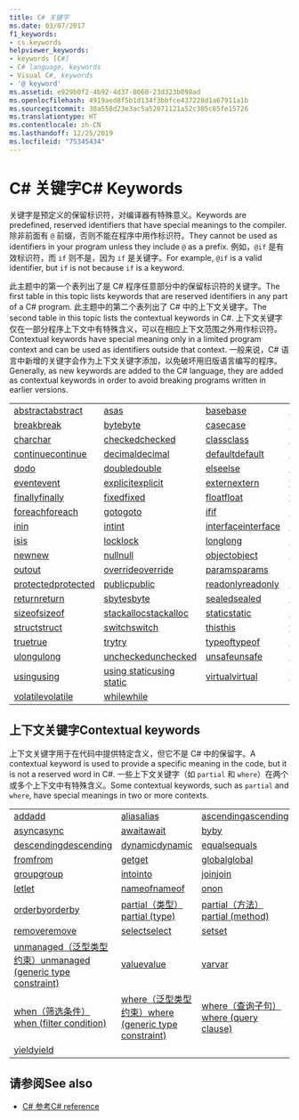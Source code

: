 ```yaml
---
title: C# 关键字
ms.date: 03/07/2017
f1_keywords:
- cs.keywords
helpviewer_keywords:
- keywords [C#]
- C# language, keywords
- Visual C#, keywords
- '@ keyword'
ms.assetid: e929b0f2-4b92-4d37-8060-23d323b098ad
ms.openlocfilehash: 4919aed8f5b1d134f3bbfce437228d1a67911a1b
ms.sourcegitcommit: 30a558d23e3ac5a52071121a52c305c85fe15726
ms.translationtype: HT
ms.contentlocale: zh-CN
ms.lasthandoff: 12/25/2019
ms.locfileid: "75345434"
---
```

# <a name="c-keywords"></a><span data-ttu-id="44dbc-102">C# 关键字</span><span class="sxs-lookup"><span data-stu-id="44dbc-102">C# Keywords</span></span>

<span data-ttu-id="44dbc-103">关键字是预定义的保留标识符，对编译器有特殊意义。</span><span class="sxs-lookup"><span data-stu-id="44dbc-103">Keywords are predefined, reserved identifiers that have special meanings to the compiler.</span></span> <span data-ttu-id="44dbc-104">除非前面有 `@` 前缀，否则不能在程序中用作标识符。</span><span class="sxs-lookup"><span data-stu-id="44dbc-104">They cannot be used as identifiers in your program unless they include `@` as a prefix.</span></span> <span data-ttu-id="44dbc-105">例如，`@if` 是有效标识符，而 `if` 则不是，因为 `if` 是关键字。</span><span class="sxs-lookup"><span data-stu-id="44dbc-105">For example, `@if` is a valid identifier, but `if` is not because `if` is a keyword.</span></span>  
  
 <span data-ttu-id="44dbc-106">此主题中的第一个表列出了是 C# 程序任意部分中的保留标识符的关键字。</span><span class="sxs-lookup"><span data-stu-id="44dbc-106">The first table in this topic lists keywords that are reserved identifiers in any part of a C# program.</span></span> <span data-ttu-id="44dbc-107">此主题中的第二个表列出了 C# 中的上下文关键字。</span><span class="sxs-lookup"><span data-stu-id="44dbc-107">The second table in this topic lists the contextual keywords in C#.</span></span> <span data-ttu-id="44dbc-108">上下文关键字仅在一部分程序上下文中有特殊含义，可以在相应上下文范围之外用作标识符。</span><span class="sxs-lookup"><span data-stu-id="44dbc-108">Contextual keywords have special meaning only in a limited program context and can be used as identifiers outside that context.</span></span> <span data-ttu-id="44dbc-109">一般来说，C# 语言中新增的关键字会作为上下文关键字添加，以免破坏用旧版语言编写的程序。</span><span class="sxs-lookup"><span data-stu-id="44dbc-109">Generally, as new keywords are added to the C# language, they are added as contextual keywords in order to avoid breaking programs written in earlier versions.</span></span>  
  
|||||  
|---|---|---|---|  
|[<span data-ttu-id="44dbc-110">abstract</span><span class="sxs-lookup"><span data-stu-id="44dbc-110">abstract</span></span>](abstract.md)|[<span data-ttu-id="44dbc-111">as</span><span class="sxs-lookup"><span data-stu-id="44dbc-111">as</span></span>](../operators/type-testing-and-cast.md#as-operator)|[<span data-ttu-id="44dbc-112">base</span><span class="sxs-lookup"><span data-stu-id="44dbc-112">base</span></span>](base.md)|[<span data-ttu-id="44dbc-113">bool</span><span class="sxs-lookup"><span data-stu-id="44dbc-113">bool</span></span>](../builtin-types/bool.md)|  
|[<span data-ttu-id="44dbc-114">break</span><span class="sxs-lookup"><span data-stu-id="44dbc-114">break</span></span>](break.md)|[<span data-ttu-id="44dbc-115">byte</span><span class="sxs-lookup"><span data-stu-id="44dbc-115">byte</span></span>](../builtin-types/integral-numeric-types.md)|[<span data-ttu-id="44dbc-116">case</span><span class="sxs-lookup"><span data-stu-id="44dbc-116">case</span></span>](switch.md)|[<span data-ttu-id="44dbc-117">catch</span><span class="sxs-lookup"><span data-stu-id="44dbc-117">catch</span></span>](try-catch.md)|  
|[<span data-ttu-id="44dbc-118">char</span><span class="sxs-lookup"><span data-stu-id="44dbc-118">char</span></span>](../builtin-types/char.md)|[<span data-ttu-id="44dbc-119">checked</span><span class="sxs-lookup"><span data-stu-id="44dbc-119">checked</span></span>](checked.md)|[<span data-ttu-id="44dbc-120">class</span><span class="sxs-lookup"><span data-stu-id="44dbc-120">class</span></span>](class.md)|[<span data-ttu-id="44dbc-121">const</span><span class="sxs-lookup"><span data-stu-id="44dbc-121">const</span></span>](const.md)|  
|[<span data-ttu-id="44dbc-122">continue</span><span class="sxs-lookup"><span data-stu-id="44dbc-122">continue</span></span>](continue.md)|[<span data-ttu-id="44dbc-123">decimal</span><span class="sxs-lookup"><span data-stu-id="44dbc-123">decimal</span></span>](../builtin-types/floating-point-numeric-types.md)|[<span data-ttu-id="44dbc-124">default</span><span class="sxs-lookup"><span data-stu-id="44dbc-124">default</span></span>](default.md)|[<span data-ttu-id="44dbc-125">delegate</span><span class="sxs-lookup"><span data-stu-id="44dbc-125">delegate</span></span>](../builtin-types/reference-types.md)|  
|[<span data-ttu-id="44dbc-126">do</span><span class="sxs-lookup"><span data-stu-id="44dbc-126">do</span></span>](do.md)|[<span data-ttu-id="44dbc-127">double</span><span class="sxs-lookup"><span data-stu-id="44dbc-127">double</span></span>](../builtin-types/floating-point-numeric-types.md)|[<span data-ttu-id="44dbc-128">else</span><span class="sxs-lookup"><span data-stu-id="44dbc-128">else</span></span>](if-else.md)|[<span data-ttu-id="44dbc-129">enum</span><span class="sxs-lookup"><span data-stu-id="44dbc-129">enum</span></span>](../builtin-types/enum.md)|  
|[<span data-ttu-id="44dbc-130">event</span><span class="sxs-lookup"><span data-stu-id="44dbc-130">event</span></span>](event.md)|[<span data-ttu-id="44dbc-131">explicit</span><span class="sxs-lookup"><span data-stu-id="44dbc-131">explicit</span></span>](../operators/user-defined-conversion-operators.md)|[<span data-ttu-id="44dbc-132">extern</span><span class="sxs-lookup"><span data-stu-id="44dbc-132">extern</span></span>](extern.md)|[<span data-ttu-id="44dbc-133">false</span><span class="sxs-lookup"><span data-stu-id="44dbc-133">false</span></span>](../builtin-types/bool.md)|  
|[<span data-ttu-id="44dbc-134">finally</span><span class="sxs-lookup"><span data-stu-id="44dbc-134">finally</span></span>](try-finally.md)|[<span data-ttu-id="44dbc-135">fixed</span><span class="sxs-lookup"><span data-stu-id="44dbc-135">fixed</span></span>](fixed-statement.md)|[<span data-ttu-id="44dbc-136">float</span><span class="sxs-lookup"><span data-stu-id="44dbc-136">float</span></span>](../builtin-types/floating-point-numeric-types.md)|[<span data-ttu-id="44dbc-137">for</span><span class="sxs-lookup"><span data-stu-id="44dbc-137">for</span></span>](for.md)|  
|[<span data-ttu-id="44dbc-138">foreach</span><span class="sxs-lookup"><span data-stu-id="44dbc-138">foreach</span></span>](foreach-in.md)|[<span data-ttu-id="44dbc-139">goto</span><span class="sxs-lookup"><span data-stu-id="44dbc-139">goto</span></span>](goto.md)|[<span data-ttu-id="44dbc-140">if</span><span class="sxs-lookup"><span data-stu-id="44dbc-140">if</span></span>](if-else.md)|[<span data-ttu-id="44dbc-141">implicit</span><span class="sxs-lookup"><span data-stu-id="44dbc-141">implicit</span></span>](../operators/user-defined-conversion-operators.md)|  
|[<span data-ttu-id="44dbc-142">in</span><span class="sxs-lookup"><span data-stu-id="44dbc-142">in</span></span>](in.md)|[<span data-ttu-id="44dbc-143">int</span><span class="sxs-lookup"><span data-stu-id="44dbc-143">int</span></span>](../builtin-types/integral-numeric-types.md)|[<span data-ttu-id="44dbc-144">interface</span><span class="sxs-lookup"><span data-stu-id="44dbc-144">interface</span></span>](interface.md)|[<span data-ttu-id="44dbc-145">internal</span><span class="sxs-lookup"><span data-stu-id="44dbc-145">internal</span></span>](internal.md)|
|[<span data-ttu-id="44dbc-146">is</span><span class="sxs-lookup"><span data-stu-id="44dbc-146">is</span></span>](is.md)|[<span data-ttu-id="44dbc-147">lock</span><span class="sxs-lookup"><span data-stu-id="44dbc-147">lock</span></span>](lock-statement.md)|[<span data-ttu-id="44dbc-148">long</span><span class="sxs-lookup"><span data-stu-id="44dbc-148">long</span></span>](../builtin-types/integral-numeric-types.md)|[<span data-ttu-id="44dbc-149">namespace</span><span class="sxs-lookup"><span data-stu-id="44dbc-149">namespace</span></span>](namespace.md)|
|[<span data-ttu-id="44dbc-150">new</span><span class="sxs-lookup"><span data-stu-id="44dbc-150">new</span></span>](../operators/new-operator.md)|[<span data-ttu-id="44dbc-151">null</span><span class="sxs-lookup"><span data-stu-id="44dbc-151">null</span></span>](null.md)|[<span data-ttu-id="44dbc-152">object</span><span class="sxs-lookup"><span data-stu-id="44dbc-152">object</span></span>](../builtin-types/reference-types.md)|[<span data-ttu-id="44dbc-153">operator</span><span class="sxs-lookup"><span data-stu-id="44dbc-153">operator</span></span>](../operators/operator-overloading.md)|
|[<span data-ttu-id="44dbc-154">out</span><span class="sxs-lookup"><span data-stu-id="44dbc-154">out</span></span>](out.md)|[<span data-ttu-id="44dbc-155">override</span><span class="sxs-lookup"><span data-stu-id="44dbc-155">override</span></span>](override.md)|[<span data-ttu-id="44dbc-156">params</span><span class="sxs-lookup"><span data-stu-id="44dbc-156">params</span></span>](params.md)|[<span data-ttu-id="44dbc-157">private</span><span class="sxs-lookup"><span data-stu-id="44dbc-157">private</span></span>](private.md)|
|[<span data-ttu-id="44dbc-158">protected</span><span class="sxs-lookup"><span data-stu-id="44dbc-158">protected</span></span>](protected.md)|[<span data-ttu-id="44dbc-159">public</span><span class="sxs-lookup"><span data-stu-id="44dbc-159">public</span></span>](public.md)|[<span data-ttu-id="44dbc-160">readonly</span><span class="sxs-lookup"><span data-stu-id="44dbc-160">readonly</span></span>](readonly.md)|[<span data-ttu-id="44dbc-161">ref</span><span class="sxs-lookup"><span data-stu-id="44dbc-161">ref</span></span>](ref.md)|
|[<span data-ttu-id="44dbc-162">return</span><span class="sxs-lookup"><span data-stu-id="44dbc-162">return</span></span>](return.md)|[<span data-ttu-id="44dbc-163">sbyte</span><span class="sxs-lookup"><span data-stu-id="44dbc-163">sbyte</span></span>](../builtin-types/integral-numeric-types.md)|[<span data-ttu-id="44dbc-164">sealed</span><span class="sxs-lookup"><span data-stu-id="44dbc-164">sealed</span></span>](sealed.md)|[<span data-ttu-id="44dbc-165">short</span><span class="sxs-lookup"><span data-stu-id="44dbc-165">short</span></span>](../builtin-types/integral-numeric-types.md)||
[<span data-ttu-id="44dbc-166">sizeof</span><span class="sxs-lookup"><span data-stu-id="44dbc-166">sizeof</span></span>](../operators/sizeof.md)|[<span data-ttu-id="44dbc-167">stackalloc</span><span class="sxs-lookup"><span data-stu-id="44dbc-167">stackalloc</span></span>](../operators/stackalloc.md)|[<span data-ttu-id="44dbc-168">static</span><span class="sxs-lookup"><span data-stu-id="44dbc-168">static</span></span>](static.md)|[<span data-ttu-id="44dbc-169">string</span><span class="sxs-lookup"><span data-stu-id="44dbc-169">string</span></span>](../builtin-types/reference-types.md)|
|[<span data-ttu-id="44dbc-170">struct</span><span class="sxs-lookup"><span data-stu-id="44dbc-170">struct</span></span>](struct.md)|[<span data-ttu-id="44dbc-171">switch</span><span class="sxs-lookup"><span data-stu-id="44dbc-171">switch</span></span>](switch.md)|[<span data-ttu-id="44dbc-172">this</span><span class="sxs-lookup"><span data-stu-id="44dbc-172">this</span></span>](this.md)|[<span data-ttu-id="44dbc-173">throw</span><span class="sxs-lookup"><span data-stu-id="44dbc-173">throw</span></span>](throw.md)|
|[<span data-ttu-id="44dbc-174">true</span><span class="sxs-lookup"><span data-stu-id="44dbc-174">true</span></span>](../builtin-types/bool.md)|[<span data-ttu-id="44dbc-175">try</span><span class="sxs-lookup"><span data-stu-id="44dbc-175">try</span></span>](try-catch.md)|[<span data-ttu-id="44dbc-176">typeof</span><span class="sxs-lookup"><span data-stu-id="44dbc-176">typeof</span></span>](../operators/type-testing-and-cast.md#typeof-operator)|[<span data-ttu-id="44dbc-177">uint</span><span class="sxs-lookup"><span data-stu-id="44dbc-177">uint</span></span>](../builtin-types/integral-numeric-types.md)|
|[<span data-ttu-id="44dbc-178">ulong</span><span class="sxs-lookup"><span data-stu-id="44dbc-178">ulong</span></span>](../builtin-types/integral-numeric-types.md)|[<span data-ttu-id="44dbc-179">unchecked</span><span class="sxs-lookup"><span data-stu-id="44dbc-179">unchecked</span></span>](unchecked.md)|[<span data-ttu-id="44dbc-180">unsafe</span><span class="sxs-lookup"><span data-stu-id="44dbc-180">unsafe</span></span>](unsafe.md)|[<span data-ttu-id="44dbc-181">ushort</span><span class="sxs-lookup"><span data-stu-id="44dbc-181">ushort</span></span>](../builtin-types/integral-numeric-types.md)|
|[<span data-ttu-id="44dbc-182">using</span><span class="sxs-lookup"><span data-stu-id="44dbc-182">using</span></span>](using.md)|[<span data-ttu-id="44dbc-183">using static</span><span class="sxs-lookup"><span data-stu-id="44dbc-183">using static</span></span>](using-static.md)|[<span data-ttu-id="44dbc-184">virtual</span><span class="sxs-lookup"><span data-stu-id="44dbc-184">virtual</span></span>](virtual.md)|[<span data-ttu-id="44dbc-185">void</span><span class="sxs-lookup"><span data-stu-id="44dbc-185">void</span></span>](void.md)|
|[<span data-ttu-id="44dbc-186">volatile</span><span class="sxs-lookup"><span data-stu-id="44dbc-186">volatile</span></span>](volatile.md)|[<span data-ttu-id="44dbc-187">while</span><span class="sxs-lookup"><span data-stu-id="44dbc-187">while</span></span>](while.md)|

## <a name="contextual-keywords"></a><span data-ttu-id="44dbc-188">上下文关键字</span><span class="sxs-lookup"><span data-stu-id="44dbc-188">Contextual keywords</span></span>

 <span data-ttu-id="44dbc-189">上下文关键字用于在代码中提供特定含义，但它不是 C# 中的保留字。</span><span class="sxs-lookup"><span data-stu-id="44dbc-189">A contextual keyword is used to provide a specific meaning in the code, but it is not a reserved word in C#.</span></span> <span data-ttu-id="44dbc-190">一些上下文关键字（如 `partial` 和 `where`）在两个或多个上下文中有特殊含义。</span><span class="sxs-lookup"><span data-stu-id="44dbc-190">Some contextual keywords, such as `partial` and `where`, have special meanings in two or more contexts.</span></span>  
  
||||  
|---|---|---|  
|[<span data-ttu-id="44dbc-191">add</span><span class="sxs-lookup"><span data-stu-id="44dbc-191">add</span></span>](add.md)|[<span data-ttu-id="44dbc-192">alias</span><span class="sxs-lookup"><span data-stu-id="44dbc-192">alias</span></span>](extern-alias.md)|[<span data-ttu-id="44dbc-193">ascending</span><span class="sxs-lookup"><span data-stu-id="44dbc-193">ascending</span></span>](ascending.md)|
|[<span data-ttu-id="44dbc-194">async</span><span class="sxs-lookup"><span data-stu-id="44dbc-194">async</span></span>](async.md)|[<span data-ttu-id="44dbc-195">await</span><span class="sxs-lookup"><span data-stu-id="44dbc-195">await</span></span>](../operators/await.md)|[<span data-ttu-id="44dbc-196">by</span><span class="sxs-lookup"><span data-stu-id="44dbc-196">by</span></span>](by.md)|
|[<span data-ttu-id="44dbc-197">descending</span><span class="sxs-lookup"><span data-stu-id="44dbc-197">descending</span></span>](descending.md)|[<span data-ttu-id="44dbc-198">dynamic</span><span class="sxs-lookup"><span data-stu-id="44dbc-198">dynamic</span></span>](../builtin-types/reference-types.md)|[<span data-ttu-id="44dbc-199">equals</span><span class="sxs-lookup"><span data-stu-id="44dbc-199">equals</span></span>](equals.md)|
|[<span data-ttu-id="44dbc-200">from</span><span class="sxs-lookup"><span data-stu-id="44dbc-200">from</span></span>](from-clause.md)|[<span data-ttu-id="44dbc-201">get</span><span class="sxs-lookup"><span data-stu-id="44dbc-201">get</span></span>](get.md)|[<span data-ttu-id="44dbc-202">global</span><span class="sxs-lookup"><span data-stu-id="44dbc-202">global</span></span>](../operators/namespace-alias-qualifier.md)|
|[<span data-ttu-id="44dbc-203">group</span><span class="sxs-lookup"><span data-stu-id="44dbc-203">group</span></span>](group-clause.md)|[<span data-ttu-id="44dbc-204">into</span><span class="sxs-lookup"><span data-stu-id="44dbc-204">into</span></span>](into.md)|[<span data-ttu-id="44dbc-205">join</span><span class="sxs-lookup"><span data-stu-id="44dbc-205">join</span></span>](join-clause.md)|
|[<span data-ttu-id="44dbc-206">let</span><span class="sxs-lookup"><span data-stu-id="44dbc-206">let</span></span>](let-clause.md)|[<span data-ttu-id="44dbc-207">nameof</span><span class="sxs-lookup"><span data-stu-id="44dbc-207">nameof</span></span>](../operators/nameof.md)|[<span data-ttu-id="44dbc-208">on</span><span class="sxs-lookup"><span data-stu-id="44dbc-208">on</span></span>](on.md)|
|[<span data-ttu-id="44dbc-209">orderby</span><span class="sxs-lookup"><span data-stu-id="44dbc-209">orderby</span></span>](orderby-clause.md)|[<span data-ttu-id="44dbc-210">partial（类型）</span><span class="sxs-lookup"><span data-stu-id="44dbc-210">partial (type)</span></span>](partial-type.md)|[<span data-ttu-id="44dbc-211">partial（方法）</span><span class="sxs-lookup"><span data-stu-id="44dbc-211">partial (method)</span></span>](partial-method.md)|
|[<span data-ttu-id="44dbc-212">remove</span><span class="sxs-lookup"><span data-stu-id="44dbc-212">remove</span></span>](remove.md)|[<span data-ttu-id="44dbc-213">select</span><span class="sxs-lookup"><span data-stu-id="44dbc-213">select</span></span>](select-clause.md)|[<span data-ttu-id="44dbc-214">set</span><span class="sxs-lookup"><span data-stu-id="44dbc-214">set</span></span>](set.md)|
|[<span data-ttu-id="44dbc-215">unmanaged（泛型类型约束）</span><span class="sxs-lookup"><span data-stu-id="44dbc-215">unmanaged (generic type constraint)</span></span>](where-generic-type-constraint.md)|[<span data-ttu-id="44dbc-216">value</span><span class="sxs-lookup"><span data-stu-id="44dbc-216">value</span></span>](value.md)|[<span data-ttu-id="44dbc-217">var</span><span class="sxs-lookup"><span data-stu-id="44dbc-217">var</span></span>](var.md)|
|[<span data-ttu-id="44dbc-218">when（筛选条件）</span><span class="sxs-lookup"><span data-stu-id="44dbc-218">when (filter condition)</span></span>](when.md)|[<span data-ttu-id="44dbc-219">where（泛型类型约束）</span><span class="sxs-lookup"><span data-stu-id="44dbc-219">where (generic type constraint)</span></span>](where-generic-type-constraint.md)|[<span data-ttu-id="44dbc-220">where（查询子句）</span><span class="sxs-lookup"><span data-stu-id="44dbc-220">where (query clause)</span></span>](where-clause.md)|
|[<span data-ttu-id="44dbc-221">yield</span><span class="sxs-lookup"><span data-stu-id="44dbc-221">yield</span></span>](yield.md)| | |
  
## <a name="see-also"></a><span data-ttu-id="44dbc-222">请参阅</span><span class="sxs-lookup"><span data-stu-id="44dbc-222">See also</span></span>

- [<span data-ttu-id="44dbc-223">C# 参考</span><span class="sxs-lookup"><span data-stu-id="44dbc-223">C# reference</span></span>](../index.md)
